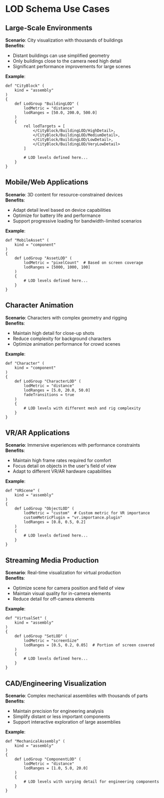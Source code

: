 # LOD Schema Use Cases

## Large-Scale Environments

**Scenario**: City visualization with thousands of buildings  
**Benefits**:
- Distant buildings can use simplified geometry
- Only buildings close to the camera need high detail
- Significant performance improvements for large scenes

**Example**:
```
def "CityBlock" (
    kind = "assembly"
)
{
    def LodGroup "BuildingLOD" (
        lodMetric = "distance"
        lodRanges = [50.0, 200.0, 500.0]
    )
    {
        rel lodTargets = [
            </CityBlock/BuildingLOD/HighDetail>,
            </CityBlock/BuildingLOD/MediumDetail>,
            </CityBlock/BuildingLOD/LowDetail>,
            </CityBlock/BuildingLOD/VeryLowDetail>
        ]
        
        # LOD levels defined here...
    }
}
```

## Mobile/Web Applications

**Scenario**: 3D content for resource-constrained devices  
**Benefits**:
- Adapt detail level based on device capabilities
- Optimize for battery life and performance
- Support progressive loading for bandwidth-limited scenarios

**Example**:
```
def "MobileAsset" (
    kind = "component"
)
{
    def LodGroup "AssetLOD" (
        lodMetric = "pixelCount"  # Based on screen coverage
        lodRanges = [5000, 1000, 100]
    )
    {
        # LOD levels defined here...
    }
}
```

## Character Animation

**Scenario**: Characters with complex geometry and rigging  
**Benefits**:
- Maintain high detail for close-up shots
- Reduce complexity for background characters
- Optimize animation performance for crowd scenes

**Example**:
```
def "Character" (
    kind = "component"
)
{
    def LodGroup "CharacterLOD" (
        lodMetric = "distance"
        lodRanges = [5.0, 20.0, 50.0]
        fadeTransitions = true
    )
    {
        # LOD levels with different mesh and rig complexity
    }
}
```

## VR/AR Applications

**Scenario**: Immersive experiences with performance constraints  
**Benefits**:
- Maintain high frame rates required for comfort
- Focus detail on objects in the user's field of view
- Adapt to different VR/AR hardware capabilities

**Example**:
```
def "VRScene" (
    kind = "assembly"
)
{
    def LodGroup "ObjectLOD" (
        lodMetric = "custom"  # Custom metric for VR importance
        customMetricPlugin = "vr.importance.plugin"
        lodRanges = [0.8, 0.5, 0.2]
    )
    {
        # LOD levels defined here...
    }
}
```

## Streaming Media Production

**Scenario**: Real-time visualization for virtual production  
**Benefits**:
- Optimize scene for camera position and field of view
- Maintain visual quality for in-camera elements
- Reduce detail for off-camera elements

**Example**:
```
def "VirtualSet" (
    kind = "assembly"
)
{
    def LodGroup "SetLOD" (
        lodMetric = "screenSize"
        lodRanges = [0.5, 0.2, 0.05]  # Portion of screen covered
    )
    {
        # LOD levels defined here...
    }
}
```

## CAD/Engineering Visualization

**Scenario**: Complex mechanical assemblies with thousands of parts  
**Benefits**:
- Maintain precision for engineering analysis
- Simplify distant or less important components
- Support interactive exploration of large assemblies

**Example**:
```
def "MechanicalAssembly" (
    kind = "assembly"
)
{
    def LodGroup "ComponentLOD" (
        lodMetric = "distance"
        lodRanges = [1.0, 5.0, 20.0]
    )
    {
        # LOD levels with varying detail for engineering components
    }
}
```
